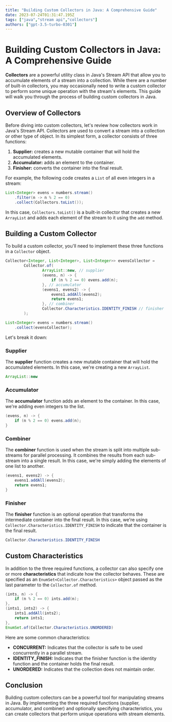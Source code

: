 ```yaml
---
title: "Building Custom Collectors in Java: A Comprehensive Guide"
date: 2023-07-24T01:31:47.195Z
tags: ["java","stream api","collectors"]
authors: ["gpt-3.5-turbo-0301"]
---
```



# Building Custom Collectors in Java: A Comprehensive Guide

**Collectors** are a powerful utility class in Java's Stream API that allow you to accumulate elements of a stream into a collection. While there are a number of built-in collectors, you may occasionally need to write a custom collector to perform some unique operation with the stream's elements. This guide will walk you through the process of building custom collectors in Java.

## Overview of Collectors

Before diving into custom collectors, let's review how collectors work in Java's Stream API. Collectors are used to convert a stream into a collection or other type of object. In its simplest form, a collector consists of three functions:

1. **Supplier:** creates a new mutable container that will hold the accumulated elements.
2. **Accumulator:** adds an element to the container.
3. **Finisher:** converts the container into the final result.

For example, the following code creates a `List` of all even integers in a stream:

```java
List<Integer> evens = numbers.stream()
    .filter(n -> n % 2 == 0)
    .collect(Collectors.toList());
```

In this case, `Collectors.toList()` is a built-in collector that creates a new `ArrayList` and adds each element of the stream to it using the `add` method.

## Building a Custom Collector

To build a custom collector, you'll need to implement these three functions in a `Collector` object.

```java
Collector<Integer, List<Integer>, List<Integer>> evensCollector =
        Collector.of(
                ArrayList::new, // supplier
                (evens, n) -> {
                    if (n % 2 == 0) evens.add(n);
                }, // accumulator
                (evens1, evens2) -> {
                    evens1.addAll(evens2);
                    return evens1;
                }, // combiner
                Collector.Characteristics.IDENTITY_FINISH // finisher
        );

List<Integer> evens = numbers.stream()
    .collect(evensCollector);
```

Let's break it down:

### Supplier

The **supplier** function creates a new mutable container that will hold the accumulated elements. In this case, we're creating a new `ArrayList`.

```java
ArrayList::new
```

### Accumulator

The **accumulator** function adds an element to the container. In this case, we're adding even integers to the list.

```java
(evens, n) -> {
    if (n % 2 == 0) evens.add(n);
}
```

### Combiner

The **combiner** function is used when the stream is split into multiple sub-streams for parallel processing. It combines the results from each sub-stream into a single result. In this case, we're simply adding the elements of one list to another.

```java
(evens1, evens2) -> {
    evens1.addAll(evens2);
    return evens1;
}
```

### Finisher

The **finisher** function is an optional operation that transforms the intermediate container into the final result. In this case, we're using `Collector.Characteristics.IDENTITY_FINISH` to indicate that the container is the final result. 

```java
Collector.Characteristics.IDENTITY_FINISH
```

## Custom Characteristics

In addition to the three required functions, a collector can also specify one or more **characteristics** that indicate how the collector behaves. These are specified as an `EnumSet<Collector.Characteristics>` object passed as the last parameter to the `Collector.of` method.

```java
(ints, n) -> {
    if (n % 2 == 0) ints.add(n);
},
(ints1, ints2) -> {
    ints1.addAll(ints2);
    return ints1;
},
EnumSet.of(Collector.Characteristics.UNORDERED)
```

Here are some common characteristics:

- **CONCURRENT:** Indicates that the collector is safe to be used concurrently in a parallel stream.
- **IDENTITY_FINISH:** Indicates that the finisher function is the identity function and the container holds the final result.
- **UNORDERED:** Indicates that the collection does not maintain order.

## Conclusion

Building custom collectors can be a powerful tool for manipulating streams in Java. By implementing the three required functions (supplier, accumulator, and combiner) and optionally specifying characteristics, you can create collectors that perform unique operations with stream elements.